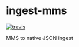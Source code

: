 # ingest-mms

[![travis](https://travis-ci.org/nypl-registry/ingest-mms.svg)](https://travis-ci.org/nypl-registry/ingest-mms/)

MMS to native JSON ingest
